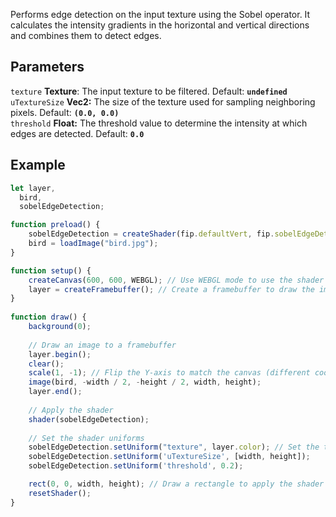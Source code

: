 Performs edge detection on the input texture using the Sobel operator. It calculates the intensity gradients in the horizontal and vertical directions and combines them to detect edges. 

## Parameters
`texture` **Texture**: The input texture to be filtered. Default: **`undefined`**
<br>
`uTextureSize` **Vec2:** The size of the texture used for sampling neighboring pixels. Default: **`(0.0, 0.0)`**
<br>
`threshold` **Float:** The threshold value to determine the intensity at which edges are detected. Default: **`0.0`**

## Example
```javascript
let layer,
  bird,
  sobelEdgeDetection;

function preload() {
    sobelEdgeDetection = createShader(fip.defaultVert, fip.sobelEdgeDetection); // Load the shader
    bird = loadImage("bird.jpg");
}

function setup() {
    createCanvas(600, 600, WEBGL); // Use WEBGL mode to use the shader
    layer = createFramebuffer(); // Create a framebuffer to draw the image onto (faster p5.js version of createGraphics())
}
  
function draw() {
    background(0);
    
    // Draw an image to a framebuffer 
    layer.begin();
    clear();
    scale(1, -1); // Flip the Y-axis to match the canvas (different coordinate system in framebuffer)
    image(bird, -width / 2, -height / 2, width, height);
    layer.end();
    
    // Apply the shader
    shader(sobelEdgeDetection);
    
    // Set the shader uniforms
    sobelEdgeDetection.setUniform("texture", layer.color); // Set the texture to apply the shader to
    sobelEdgeDetection.setUniform('uTextureSize', [width, height]);
    sobelEdgeDetection.setUniform('threshold', 0.2);

    rect(0, 0, width, height); // Draw a rectangle to apply the shader to
    resetShader(); 
}
```